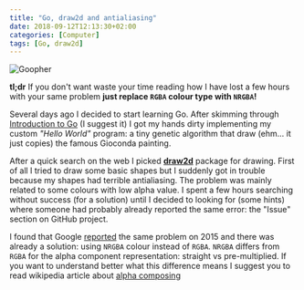 ```yaml
---
title: "Go, draw2d and antialiasing"
date: 2018-09-12T12:13:30+02:00
categories: [Computer]
tags: [Go, draw2d]
---
```


![Goopher](/img/goopher-pixel-art.png#center)

**tl;dr** If you don't want waste your time reading how I have lost a few hours with your same problem **just replace `RGBA` colour type with `NRGBA`!**

Several days ago I decided to start learning Go. After skimming through [Introduction to Go](https://www.golang-book.com/books/intro) (I suggest it) I got my hands dirty implementing my custom *"Hello World"* program: a tiny genetic algorithm that draw (ehm... it just copies) the famous Gioconda painting.

After a quick search on the web I picked **[draw2d](https://github.com/llgcode/draw2d)** package for drawing. First of all I tried to draw some basic shapes but I suddenly got in trouble because my shapes had terrible antialiasing. The problem was mainly related to some colours with low alpha value. I spent a few hours searching without success (for a solution) until I decided to looking for (some hints) where someone had probably already reported the same error: the "Issue" section on GitHub project.

I found that Google [reported](https://github.com/llgcode/draw2d/issues/12) the same problem on 2015 and there was already a solution: using `NRGBA` colour instead of `RGBA`. `NRGBA` differs from `RGBA` for the alpha component representation: straight vs pre-multiplied. If you want to understand better what this difference means I suggest you to read wikipedia article about [alpha composing](https://en.wikipedia.org/wiki/Alpha_compositing)
